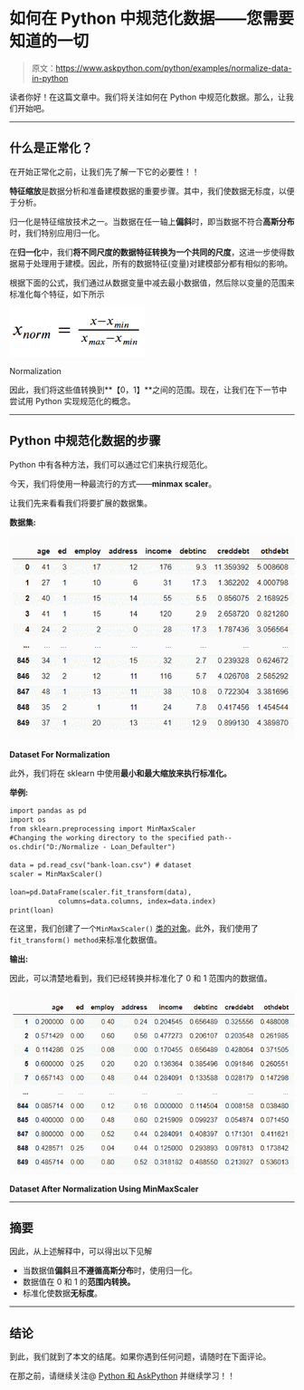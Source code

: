# 如何在 Python 中规范化数据——您需要知道的一切

> 原文：<https://www.askpython.com/python/examples/normalize-data-in-python>

读者你好！在这篇文章中。我们将关注如何在 Python 中规范化数据。那么，让我们开始吧。

* * *

## 什么是正常化？

在开始正常化之前，让我们先了解一下它的必要性！！

**特征缩放**是数据分析和准备建模数据的重要步骤。其中，我们使数据无标度，以便于分析。

归一化是特征缩放技术之一。当数据在任一轴上**偏斜**时，即当数据不符合**高斯分布**时，我们特别应用归一化。

在**归一化**中，我们**将不同尺度的数据特征转换为一个共同的尺度**，这进一步使得数据易于处理用于建模。因此，所有的数据特征(变量)对建模部分都有相似的影响。

根据下面的公式，我们通过从数据变量中减去最小数据值，然后除以变量的范围来标准化每个特征，如下所示

![Normalization](img/4c060329cbe2e46d58bf292efacc3293.png)

Normalization

因此，我们将这些值转换到**【0，1】**之间的范围。现在，让我们在下一节中尝试用 Python 实现规范化的概念。

* * *

## Python 中规范化数据的步骤

Python 中有各种方法，我们可以通过它们来执行规范化。

今天，我们将使用一种最流行的方式——**minmax scaler**。

让我们先来看看我们将要扩展的数据集。

**数据集:**

![Dataset For Normalization](img/5ac38c1eeb44093d237f75e58855b35f.png)

**Dataset For Normalization**

此外，我们将在 sklearn 中使用**最小和最大缩放来执行标准化。**

**举例:**

```
import pandas as pd
import os
from sklearn.preprocessing import MinMaxScaler
#Changing the working directory to the specified path--
os.chdir("D:/Normalize - Loan_Defaulter")

data = pd.read_csv("bank-loan.csv") # dataset
scaler = MinMaxScaler()

loan=pd.DataFrame(scaler.fit_transform(data),
            columns=data.columns, index=data.index) 
print(loan)

```

在这里，我们创建了一个`MinMaxScaler()` [类的对象](https://www.askpython.com/python/oops/python-classes-objects)。此外，我们使用了`fit_transform() method`来标准化数据值。

**输出:**

因此，可以清楚地看到，我们已经转换并标准化了 0 和 1 范围内的数据值。

![Dataset After Normalization Using MinMaxScaler - How to normalize data in Python](img/16b8440d03ff32278412cb15252cc1b5.png)

**Dataset After Normalization Using MinMaxScaler**

* * *

## 摘要

因此，从上述解释中，可以得出以下见解

*   当数据值**偏斜**且**不遵循高斯分布**时，使用归一化。
*   数据值在 0 和 1 的**范围内转换。**
*   标准化使数据**无标度**。

* * *

## 结论

到此，我们就到了本文的结尾。如果你遇到任何问题，请随时在下面评论。

在那之前，请继续关注@ [Python 和 AskPython](https://www.askpython.com/) 并继续学习！！